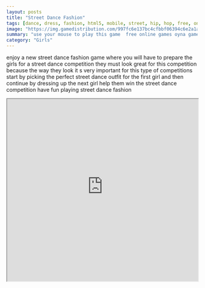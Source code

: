```yaml
---
layout: posts
title: "Street Dance Fashion"
tags: [dance, dress, fashion, html5, mobile, street, hip, hop, free, online, games, oyna, game, free, games, play, play, games]
image: "https://img.gamedistribution.com/997fc6e137bc4cfbbf06394c6e2a1a57.jpg"
summary: "use your mouse to play this game  free online games oyna game free games play play games"
category: "Girls"
---
```


enjoy a new street dance fashion game where you will have to prepare the girls for a street dance competition they must look great for this competition because the way they look it s very important for this type of competitions start by picking the perfect street dance outfit for the first girl and then continue by dressing up the next girl help them win the street dance competition have fun playing street dance fashion

<iframe width="100%" height="480px;" src="https://html5.gamedistribution.com/997fc6e137bc4cfbbf06394c6e2a1a57/"></iframe>